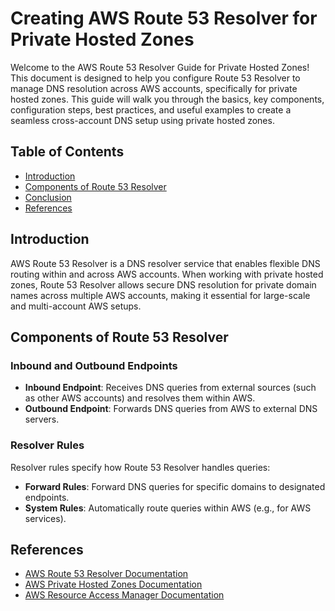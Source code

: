 # Creating AWS Route 53 Resolver for Private Hosted Zones

Welcome to the AWS Route 53 Resolver Guide for Private Hosted Zones! This document is designed to help you configure Route 53 Resolver to manage DNS resolution across AWS accounts, specifically for private hosted zones. This guide will walk you through the basics, key components, configuration steps, best practices, and useful examples to create a seamless cross-account DNS setup using private hosted zones.

## Table of Contents

- [Introduction](#introduction)
- [Components of Route 53 Resolver](#components-of-route-53-resolver)
- [Conclusion](#conclusion)
- [References](#references)

## Introduction

AWS Route 53 Resolver is a DNS resolver service that enables flexible DNS routing within and across AWS accounts. When working with private hosted zones, Route 53 Resolver allows secure DNS resolution for private domain names across multiple AWS accounts, making it essential for large-scale and multi-account AWS setups.

## Components of Route 53 Resolver

### Inbound and Outbound Endpoints

- **Inbound Endpoint**: Receives DNS queries from external sources (such as other AWS accounts) and resolves them within AWS.
- **Outbound Endpoint**: Forwards DNS queries from AWS to external DNS servers.

### Resolver Rules

Resolver rules specify how Route 53 Resolver handles queries:
- **Forward Rules**: Forward DNS queries for specific domains to designated endpoints.
- **System Rules**: Automatically route queries within AWS (e.g., for AWS services).

## References

- [AWS Route 53 Resolver Documentation](https://docs.aws.amazon.com/route53/latest/dnsresolver/)
- [AWS Private Hosted Zones Documentation](https://docs.aws.amazon.com/Route53/latest/DeveloperGuide/hosted-zones-private.html)
- [AWS Resource Access Manager Documentation](https://docs.aws.amazon.com/ram/latest/userguide/)